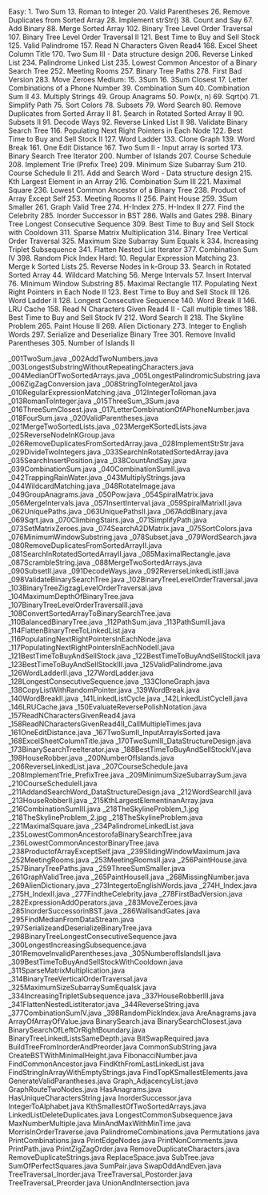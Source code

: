Easy:
    1. Two Sum
    13. Roman to Integer
    20. Valid Parentheses
    26. Remove Duplicates from Sorted Array
    28. Implement strStr()
    38. Count and Say
    67. Add Binary
    88. Merge Sorted Array
    102. Binary Tree Level Order Traversal
    107. Binary Tree Level Order Traversal II
    121. Best Time to Buy and Sell Stock
    125. Valid Palindrome
    157. Read N Characters Given Read4
    168. Excel Sheet Column Title
    170. Two Sum III - Data structure design
    206. Reverse Linked List
    234. Palindrome Linked List
    235. Lowest Common Ancestor of a Binary Search Tree
    252. Meeting Rooms
    257. Binary Tree Paths
    278. First Bad Version
    283. Move Zeroes
Medium:
    15. 3Sum
    16. 3Sum Closest
    17. Letter Combinations of a Phone Number
    39. Combination Sum
    40. Combination Sum II
    43. Multiply Strings
    49. Group Anagrams
    50. Pow(x, n)
    69. Sqrt(x)
    71. Simplify Path
    75. Sort Colors
    78. Subsets
    79. Word Search
    80. Remove Duplicates from Sorted Array II
    81. Search in Rotated Sorted Array II
    90. Subsets II
    91. Decode Ways
    92. Reverse Linked List II
    98. Validate Binary Search Tree
    116. Populating Next Right Pointers in Each Node
    122. Best Time to Buy and Sell Stock II
    127. Word Ladder
    133. Clone Graph
    139. Word Break
    161. One Edit Distance
    167. Two Sum II - Input array is sorted
    173. Binary Search Tree Iterator
    200. Number of Islands
    207. Course Schedule
    208. Implement Trie (Prefix Tree)
    209. Minimum Size Subarray Sum
    210. Course Schedule II
    211. Add and Search Word - Data structure design
    215. Kth Largest Element in an Array
    216. Combination Sum III
    221. Maximal Square
    236. Lowest Common Ancestor of a Binary Tree
    238. Product of Array Except Self
    253. Meeting Rooms II
    256. Paint House
    259. 3Sum Smaller
    261. Graph Valid Tree
    274. H-Index
    275. H-Index II
    277. Find the Celebrity
    285. Inorder Successor in BST
    286. Walls and Gates
    298. Binary Tree Longest Consecutive Sequence
    309. Best Time to Buy and Sell Stock with Cooldown
    311. Sparse Matrix Multiplication
    314. Binary Tree Vertical Order Traversal
    325. Maximum Size Subarray Sum Equals k
    334. Increasing Triplet Subsequence
    341. Flatten Nested List Iterator
    377. Combination Sum IV
    398. Random Pick Index
Hard:
    10. Regular Expression Matching
    23. Merge k Sorted Lists
    25. Reverse Nodes in k-Group
    33. Search in Rotated Sorted Array
    44. Wildcard Matching
    56. Merge Intervals
    57. Insert Interval
    76. Minimum Window Substring
    85. Maximal Rectangle
    117. Populating Next Right Pointers in Each Node II
    123. Best Time to Buy and Sell Stock III
    126. Word Ladder II
    128. Longest Consecutive Sequence
    140. Word Break II
    146. LRU Cache
    158. Read N Characters Given Read4 II - Call multiple times
    188. Best Time to Buy and Sell Stock IV
    212. Word Search II
    218. The Skyline Problem
    265. Paint House II
    269. Alien Dictionary
    273. Integer to English Words
    297. Serialize and Deserialize Binary Tree
    301. Remove Invalid Parentheses
    305. Number of Islands II

_001TwoSum.java
_002AddTwoNumbers.java
_003LongestSubstringWithoutRepeatingCharacters.java
_004MedianOfTwoSortedArrays.java
_005LongestPalindromicSubstring.java
_006ZigZagConversion.java
_008StringToIntegerAtoI.java
_010RegularExpressionMatching.java
_012IntegerToRoman.java
_013RomanToInteger.java
_015ThreeSum_3Sum.java
_016ThreeSumClosest.java
_017LetterCombinationOfAPhoneNumber.java
_018FourSum.java
_020ValidParentheses.java
_021MergeTwoSortedLists.java
_023MergeKSortedLists.java
_025ReverseNodeInKGroup.java
_026RemoveDuplicatesFromSortedArray.java
_028ImplementStrStr.java
_029DivideTwoIntegers.java
_033SearchInRotatedSortedArray.java
_035SearchInsertPosition.java
_038CountAndSay.java
_039CombinationSum.java
_040CombinationSumII.java
_042TrappingRainWater.java
_043MultiplyStrings.java
_044WildcardMatching.java
_048RotateImage.java
_049GroupAnagrams.java
_050Pow.java
_054SpiralMatrix.java
_056MergeIntervals.java
_057InsertInterval.java
_059SpiralMatrixII.java
_062UniquePaths.java
_063UniquePathsII.java
_067AddBinary.java
_069Sqrt.java
_070ClimbingStairs.java
_071SimplifyPath.java
_073SetMatrixZeroes.java
_074SearchA2DMatrix.java
_075SortColors.java
_076MinimumWindowSubstring.java
_078Subset.java
_079WordSearch.java
_080RemoveDuplicatesFromSortedArrayII.java
_081SearchInRotatedSortedArrayII.java
_085MaximalRectangle.java
_087ScrambleString.java
_088MergeTwoSortedArrays.java
_090SubsetII.java
_091DecodeWays.java
_092ReverseLinkedListII.java
_098ValidateBinarySearchTree.java
_102BinaryTreeLevelOrderTraversal.java
_103BinaryTreeZigzagLevelOrderTraversal.java
_104MaximumDepthOfBinaryTree.java
_107BinaryTreeLevelOrderTraversalII.java
_108ConvertSortedArrayToBinarySearchTree.java
_110BalancedBinaryTree.java
_112PathSum.java
_113PathSumII.java
_114FlattenBinaryTreeToLinkedList.java
_116PopulatingNextRightPointersInEachNode.java
_117PopulatingNextRightPointersInEachNodeII.java
_121BestTimeToBuyAndSellStock.java
_122BestTimeToBuyAndSellStockII.java
_123BestTimeToBuyAndSellStockIII.java
_125ValidPalindrome.java
_126WordLadderII.java
_127WordLadder.java
_128LongestConsecutiveSequence.java
_133CloneGraph.java
_138CopyListWithRandomPointer.java
_139WordBreak.java
_140WordBreakII.java
_141LinkedListCycle.java
_142LinkedListCycleII.java
_146LRUCache.java
_150EvaluateReversePolishNotation.java
_157ReadNCharactersGivenRead4.java
_158ReadNCharactersGivenRead4II_CallMultipleTimes.java
_161OneEditDistance.java
_167TwoSumII_InputArrayIsSorted.java
_168ExcelSheetColumnTitle.java
_170TwoSumIII_DataStructureDesign.java
_173BinarySearchTreeIterator.java
_188BestTimeToBuyAndSellStockIV.java
_198HouseRobber.java
_200NumberOfIslands.java
_206ReverseLinkedList.java
_207CourseSchedule.java
_208ImplementTrie_PrefixTree.java
_209MinimumSizeSubarraySum.java
_210CourseScheduleII.java
_211AddandSearchWord_DataStructureDesign.java
_212WordSearchII.java
_213HouseRobberII.java
_215KthLargestElementinanArray.java
_216CombinationSumIII.java
_218TheSkylineProblem_1.jpg
_218TheSkylineProblem_2.jpg
_218TheSkylineProblem.java
_221MaximalSquare.java
_234PalindromeLinkedList.java
_235LowestCommonAncestorofaBinarySearchTree.java
_236LowestCommonAncestorBinaryTree.java
_238ProductofArrayExceptSelf.java
_239SlidingWindowMaximum.java
_252MeetingRooms.java
_253MeetingRoomsII.java
_256PaintHouse.java
_257BinaryTreePaths.java
_259ThreeSumSmaller.java
_261GraphValidTree.java
_265PaintHouseII.java
_268MissingNumber.java
_269AlienDictionary.java
_273IntegertoEnglishWords.java
_274H_Index.java
_275H_IndexII.java
_277FindtheCelebrity.java
_278FirstBadVersion.java
_282ExpressionAddOperators.java
_283MoveZeroes.java
_285InorderSuccessorinBST.java
_286WallsandGates.java
_295FindMedianFromDataStream.java
_297SerializeandDeserializeBinaryTree.java
_298BinaryTreeLongestConsecutiveSequence.java
_300LongestIncreasingSubsequence.java
_301RemoveInvalidParentheses.java
_305NumberofIslandsII.java
_309BestTimeToBuyAndSellStockWithCooldown.java
_311SparseMatrixMultiplication.java
_314BinaryTreeVerticalOrderTraversal.java
_325MaximumSizeSubarraySumEqualsk.java
_334IncreasingTripletSubsequence.java
_337HouseRobberIII.java
_341FlattenNestedListIterator.java
_344ReverseString.java
_377CombinationSumIV.java
_398RandomPickIndex.java
AreAnagrams.java
ArrayOfArrayOfValue.java
BinarySearch.java
BinarySearchClosest.java
BinarySearchOfLeftOrRightBoundary.java
BinaryTreeLinkedListsSameDepth.java
BitSwapRequired.java
BuildTreeFromInorderAndPreorder.java
CommonSubString.java
CreateBSTWithMinimalHeight.java
FibonacciNumber.java
FindCommonAncestor.java
FindKthFromLastLinkedList.java
FindStringInArrayWithEmptyStrings.java
FindTopKSmallestElements.java
GenerateValidParantheses.java
Graph_AdjacencyList.java
GraphRouteTwoNodes.java
HasAnagrams.java
HasUniqueCharactersString.java
InorderSuccessor.java
IntegerToAlphabet.java
KthSmallestOfTwoSortedArrays.java
LinkedListDeleteDuplicates.java
LongestCommonSubsequence.java
MaxNumberMultiple.java
MinAndMaxWithMinTime.java
MorrisInOrderTraverse.java
PalindromeCombinations.java
Permutations.java
PrintCombinations.java
PrintEdgeNodes.java
PrintNonComments.java
PrintPath.java
PrintZigZagOrder.java
RemoveDuplicateCharacters.java
RemoveDuplicateStrings.java
ReplaceSpace.java
SubTree.java
SumOfPerfectSquares.java
SumPair.java
SwapOddAndEven.java
TreeTraversal_Inorder.java
TreeTraversal_Postorder.java
TreeTraversal_Preorder.java
UnionAndIntersection.java
